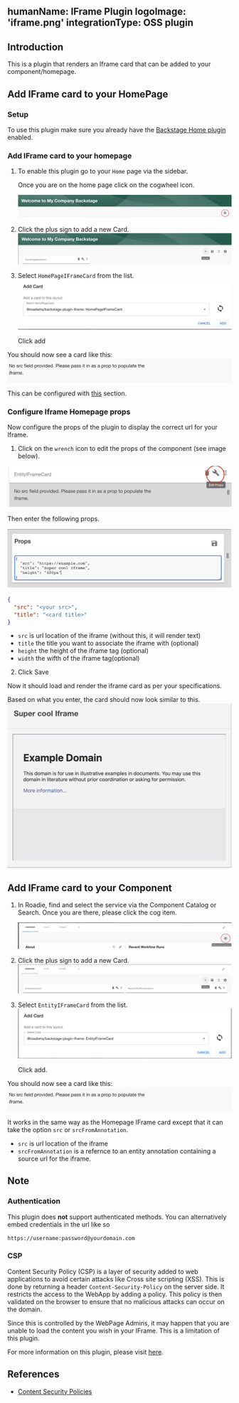 humanName: IFrame Plugin
logoImage: 'iframe.png'
integrationType: OSS plugin
---

## Introduction

This is a plugin that renders an Iframe card that can be added to your component/homepage.

## Add IFrame card to your HomePage

### Setup

To use this plugin make sure you already have the [Backstage Home plugin](https://github.com/backstage/backstage/blob/master/plugins/home/README.md) enabled.

### Add IFrame card to your homepage

1.  To enable this plugin go to your `Home` page via the sidebar.

    Once you are on the home page click on the cogwheel icon.

    ![cogwheel](homepage.png)

2.  Click the plus sign to add a new Card.
    ![plus](plus-homepage.png)

3.  Select `HomePageIFrameCard` from the list.
    ![add card](homepage-add-card.png)

    Click add

You should now see a card like this:
![iframe homepage](no-props.png)

This can be configured with [this](./#configure-iframe-props) section.

### Configure Iframe Homepage props

Now configure the props of the plugin to display the correct url for your Iframe.

1.  Click on the `wrench` icon to edit the props of the component (see image below).

![wrench](wrench.png)

Then enter the following props.

![](props.png)

``` json
{
  "src": "<your src>",
  "title": "<card title>"
}
```

- `src` is url location of the iframe (without this, it will render text)
- `title` the title you want to associate the iframe with (optional)
- `height` the height of the iframe tag (optional)
- `width` the wifth of the iframe tag(optional)

2.  Click Save

Now it should load and render the iframe card as per your specifications.

Based on what you enter, the card should now look similar to this.
![card](card.png)

## Add IFrame card to your Component

1.  In Roadie, find and select the service via the Component Catalog or Search.
    Once you are there, please click the cog item.

    ![cogwheel](cog.png)

2.  Click the plus sign to add a new Card.
    ![plus](plus.png)

3.  Select `EntityIFrameCard` from the list.
    ![card](entity-card.png)

    Click add.

You should now see a card like this:
![](no-props.png)

It works in the same way as the Homepage IFrame card except that it can take the option `src` or `srcFromAnnotation`.

- `src` is url location of the iframe
- `srcFromAnnotation` is a refernce to an entity annotation containing a source url for the iframe.

## Note

### Authentication
This plugin does **not** support authenticated methods. You can alternatively embed credentials in the url like so
```
https://username:password@yourdomain.com
```

### CSP
Content Security Policy (CSP) is a layer of security added to web applications to avoid certain attacks like Cross site scripting (XSS). This is done by returning a header `Content-Security-Policy` on the server side. It restricts the access to the WebApp by adding a policy. This policy is then validated on the browser to ensure that no malicious attacks can occur on the domain.

Since this is controlled by the WebPage Admins, it may happen that you are unable to load the content you wish in your IFrame. This is a limitation of this plugin.


For more information on this plugin, please visit [here](https://github.com/RoadieHQ/roadie-backstage-plugins/blob/main/plugins/frontend/backstage-plugin-iframe/README.md).

## References

- [Content Security Policies](https://developer.mozilla.org/en-US/docs/Web/HTTP/CSP)

